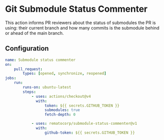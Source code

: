# Git Submodule Status Commenter

This action informs PR reviewers about the status of submodules the PR is using: their current branch and how many commits is the submodule behind or ahead of the main branch.

## Configuration

```yaml
name: Submodule status commenter
on:
    pull_request:
        types: [opened, synchronize, reopened]
jobs:
    run:
        runs-on: ubuntu-latest
        steps:
            - uses: actions/checkout@v4
              with:
                  token: ${{ secrets.GITHUB_TOKEN }}
                  submodules: true
                  fetch-depth: 0

            - uses: rematocorp/submodule-status-commenter@v1
              with:
                  github-token: ${{ secrets.GITHUB_TOKEN }}
```
